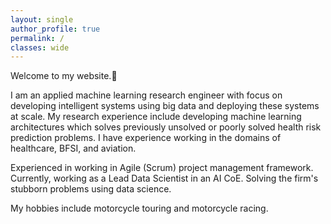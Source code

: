 ```yaml
---
layout: single
author_profile: true
permalink: /
classes: wide
---
```


Welcome to my website.👋

I am an applied machine learning research engineer with focus on developing intelligent systems using big data and deploying these systems at scale. 
My research experience include developing machine learning architectures which solves previously unsolved or poorly solved health risk prediction problems. 
I have experience working in the domains of healthcare, BFSI, and aviation.  

Experienced in working in Agile (Scrum) project management framework.
Currently, working as a Lead Data Scientist in an AI CoE. Solving the firm's stubborn problems using data science. 

My hobbies include motorcycle touring and motorcycle racing. 



<!-- ### Disclaimer -->

<!-- This website is still under construction.

- Please report bugs by raising issues in [this][source-repo] repository.
- github-pages doesn't allow you to publish source from any branch other than master. Further, I constructed the first versions of this website as a newbie coder, so the commit history is abominable. -->

[source-repo]: https://github.com/behloolsabir/behloolsabir.github.io